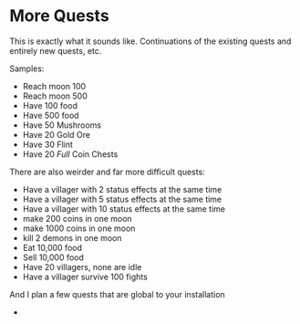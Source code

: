 # More Quests

This is exactly what it sounds like. Continuations of the existing quests and entirely new quests, etc.

Samples:

* Reach moon 100
* Reach moon 500
* Have 100 food
* Have 500 food
* Have 50 Mushrooms
* Have 20 Gold Ore
* Have 30 Flint
* Have 20 *Full* Coin Chests

There are also weirder and far more difficult quests:

* Have a villager with 2 status effects at the same time
* Have a villager with 5 status effects at the same time
* Have a villager with 10 status effects at the same time
* make 200 coins in one moon
* make 1000 coins in one moon
* kill 2 demons in one moon
* Eat 10,000 food
* Sell 10,000 food
* Have 20 villagers, none are idle
* Have a villager survive 100 fights

And I plan a few quests that are global to your installation

* 